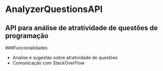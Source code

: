 # AnalyzerQuestionsAPI
## API para análise de atratividade de questões de programação

###Funcionalidades
- Analise e sugestão sobre atratividade de questões
- Comunicação com StackOverFlow

